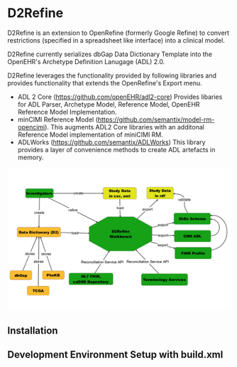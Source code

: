 # D2Refine
D2Refine is an extension to OpenRefine (formerly Google Refine) to convert restrictions (specified in a spreadsheet like interface) into a clinical model.  

D2Refine currently serializes dbGap Data Dictionary Template into the OpenEHR's Archetype Definition Lanugage (ADL) 2.0.

D2Refine leverages the functionality provided by following libraries and provides functionality that extends the OpenRefine's Export menu.

* ADL 2 Core (https://github.com/openEHR/adl2-core)
Provides libaries for ADL Parser, Archetype Model, Reference Model, OpenEHR Reference Model Implementation.
* minCIMI Reference Model (https://github.com/semantix/model-rm-opencimi). 
This augments ADL2 Core libraries with an additonal Reference Model implementation of miniCIMI RM.
* ADLWorks (https://github.com/semantix/ADLWorks)
This library provides a layer of convenience methods to create ADL artefacts in memory.

![alt tag](https://github.com/caCDE-QA/D2Refine/blob/master/docs/img/D2Refine.png)

## Installation

## Development Environment Setup with build.xml


